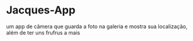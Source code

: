 # Jacques-App
um app de câmera que guarda a foto na galeria e mostra sua localização, além de ter uns frufrus a mais
